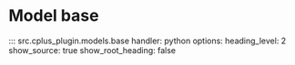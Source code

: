 # Model base

::: src.cplus_plugin.models.base
    handler: python
    options:
        heading_level: 2
        show_source: true
        show_root_heading: false